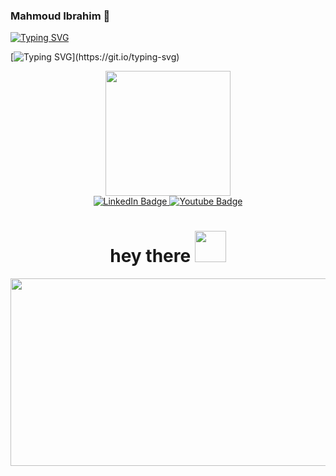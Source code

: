 ### Mahmoud Ibrahim 👋
[![Typing SVG](https://readme-typing-svg.demolab.com?font=Fira+Code&size=27&duration=5003&pause=1000&color=008D8D&width=550&height=53&lines=Flutter+Developer+and+Instructor.+)](https://git.io/typing-svg)

[![Typing SVG](https://readme-typing-svg.demolab.com?font=Fira+Code&size=28&duration=5003&pause=1000&color=008D8D&width=850&height=55&lines=Machine+learning+and+Computer+vision+Engineer.)](https://git.io/typing-svg)

<div id="header" align="center">
  <img src="https://media.giphy.com/media/WFZvB7VIXBgiz3oDXE/giphy.gif" width="200"/>
  
  <div id="badges">
  <a href="[your-linkedin-URL](https://www.linkedin.com/in/mahmoud-ibrahim-ellahone-0a5a011ba/)">
    <img src="https://img.shields.io/badge/LinkedIn-blue?style=for-the-badge&logo=linkedin&logoColor=white" alt="LinkedIn Badge"/>
  </a>
  <a href="[your-youtube-URL](https://www.youtube.com/channel/UCu_eQEqNkrxKwigzGqu0J-A/videos)">
    <img src="https://img.shields.io/badge/YouTube-red?style=for-the-badge&logo=youtube&logoColor=white" alt="Youtube Badge"/>
  </a>
<!--   <a href="your-twitter-URL">
    <img src="https://img.shields.io/badge/Twitter-blue?style=for-the-badge&logo=twitter&logoColor=white" alt="Twitter Badge"/>
  </a> -->
</div>
  <h1>
  hey there
  <img src="https://media.giphy.com/media/hvRJCLFzcasrR4ia7z/giphy.gif" width="50px"/>
</h1>
</div>
<div align="center">
  <img src="https://media.giphy.com/media/dWesBcTLavkZuG35MI/giphy.gif" width="600" height="300"/>
</div>
<!--
**mod-ibr/mod-ibr** is a ✨ _special_ ✨ repository because its `README.md` (this file) appears on your GitHub profile.

Here are some ideas to get you started:

- 🔭 I’m currently working on ...
- 🌱 I’m currently learning ...
- 👯 I’m looking to collaborate on ...
- 🤔 I’m looking for help with ...
- 💬 Ask me about ...
- 📫 How to reach me: ...
- 😄 Pronouns: ...
- ⚡ Fun fact: ...
-->
